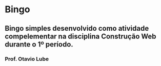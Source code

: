 # Bingo
## Bingo simples desenvolvido como atividade compelementar na disciplina Construção Web durante o 1º período.

### Prof. Otavio Lube

